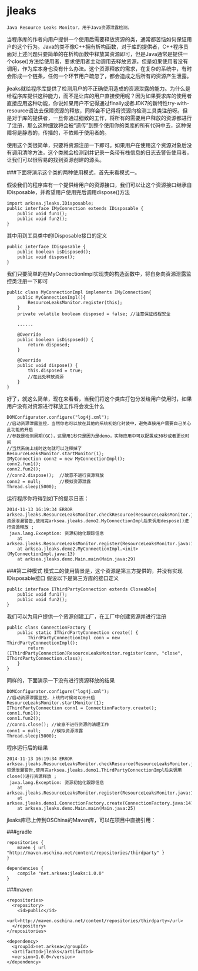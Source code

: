 jleaks
======
    Java Resource Leaks Monitor，用于Java资源泄露检测。
 

  当程序库的作者向用户提供一个使用后需要释放资源的类，通常都苦恼如何保证用户的这个行为。Java的类不像C++拥有析构函数，对于库的提供者，C++程序员面对上述问题只要简单的在析构函数中释放其资源即可，但是Java通常是提供一个close()方法给使用者，要求使用者主动调用去释放资源，但是如果使用者没有调用，作为库本身也没有什么办法。这个资源释放的需求，在复杂的系统中，有时会形成一个链条，任何一个环节用户疏忽了，都会造成之后所有的资源产生泄露。

  jleaks就给程序库提供了检测用户的不正确使用造成的资源泄露的能力。为什么是给程序库提供这种能力，而不是让库的用户直接使用呢？因为如果要求库的使用者直接应用这种功能，你说如果用户不记得通过finally或者JDK7的新特性try-with-resource语法去保障资源的释放，同样会不记得将资源向检测工具类注册呀。但是对于库的提供者，一旦你通过细致的工作，将所有的需要用户释放的资源都进行了注册，那么这种细致将会被“遗传”到整个使用你的类库的所有代码中去，这种保障将是静态的，传播的，不依赖于使用者的。

  使用这个类很简单，只要将资源注册一下即可。如果用户在使用这个资源对象后没有调用清除方法，这个类就会检测到并记录一条带有栈信息的日志去警告使用者，让我们可以很容易的找到资源创建的源头。

###下面将演示这个类的两种使用模式，首先来看模式一。

  假设我们的程序库有一个提供给用户的资源接口，我们可以让这个资源接口继承自IDisposable，并希望用户使用完后调用dispose()方法

```
import arksea.jleaks.IDisposable;
public interface IMyConnection extends IDisposable {
    public void fun1();
    public void fun2();
}
```
  其中用到工具类中的IDisposable接口的定义
```
public interface IDisposable {
    public boolean isDisposed();
    public void dispose();
}
```
  我们只要简单的在MyConnectionImpl实现类的构造函数中，将自身向资源泄露监控类注册一下即可
```
public class MyConnectionImpl implements IMyConnection{
    public MyConnectionImpl(){
        ResourceLeaksMonitor.register(this);
    }
    private volatile boolean disposed = false; //注意保证线程安全

    ......

    @Override
    public boolean isDisposed() {
        return disposed;
    }

    @Override
    public void dispose() {
        this.disposed = true;
        //在此处释放资源
    }
}
```
  好了，就这么简单，现在来看看，当我们将这个类库打包分发给用户使用时，如果用户没有对资源进行释放工作将会发生什么
```
DOMConfigurator.configure("log4j.xml");
//启动资源泄露监控，当然你也可以放在其他的系统初始化封装中，避免直接用户需要自己关心此功能的开启
//参数是检测周期(GC)，这里用1秒只是因为是demo，实际应用中可以配置成30秒或者更长时间
//当然系统上线时这句就可以注释掉了
ResourceLeaksMonitor.startMonitor(1); 
IMyConnection conn2 = new MyConnectionImpl();
conn2.fun1();
conn2.fun2();
//conn2.dispose();  //故意不进行资源释放
conn2 = null;       //模拟资源泄露
Thread.sleep(5000);
```
  运行程序你将得到如下的提示日志：
```
2014-11-13 16:19:34 ERROR arksea.jleaks.ResourceLeaksMonitor.checkResource(ResourceLeaksMonitor.java:183)
资源泄漏警告,使用完arksea.jleaks.demo2.MyConnectionImpl后未调用despose()进行资源释放 ; 
 java.lang.Exception: 资源初始化跟踪信息
	at arksea.jleaks.ResourceLeaksMonitor.register(ResourceLeaksMonitor.java:134)
	at arksea.jleaks.demo2.MyConnectionImpl.<init>(MyConnectionImpl.java:13)
	at arksea.jleaks.demo.Main.main(Main.java:29)
```

###第二种模式
  模式二的使用情景是，这个资源是第三方提供的，并没有实现IDisposable接口
  假设以下是第三方库的接口定义
```
public interface IThirdPartyConnection extends Closeable{
    public void fun1();
    public void fun2();
}
```
  我们可以为用户提供一个资源创建工厂，在工厂中创建资源并进行注册
```
public class ConnectionFactory {
    public static IThirdPartyConnection create() {
        ThirdPartyConnectionImpl conn = new ThirdPartyConnectionImpl();
        return (IThirdPartyConnection)ResourceLeaksMonitor.register(conn, "close", IThirdPartyConnection.class);
    }
}
```
  同样的，下面演示一下没有进行资源释放的结果
```
DOMConfigurator.configure("log4j.xml");
//启动资源泄露监控，上线的时候可以不开启
ResourceLeaksMonitor.startMonitor(1);
IThirdPartyConnection conn1 = ConnectionFactory.create();
conn1.fun1();
conn1.fun2();
//conn1.close(); //故意不进行资源的清理工作
conn1 = null;    //模拟资源泄露
Thread.sleep(5000);
```
  程序运行后的结果
```
2014-11-13 16:19:34 ERROR arksea.jleaks.ResourceLeaksMonitor.checkResource(ResourceLeaksMonitor.java:175)
资源泄漏警告,使用完arksea.jleaks.demo1.ThirdPartyConnectionImpl后未调用close()进行资源释放 ; 
 java.lang.Exception: 资源初始化跟踪信息
	at arksea.jleaks.ResourceLeaksMonitor.register(ResourceLeaksMonitor.java:110)
	at arksea.jleaks.demo1.ConnectionFactory.create(ConnectionFactory.java:14)
	at arksea.jleaks.demo.Main.main(Main.java:25)
```

jleaks库已上传到OSChina的Maven库，可以在项目中直接引用：

###gradle
```
repositories {
    maven { url "http://maven.oschina.net/content/repositories/thirdparty" }
}

dependencies {
    compile "net.arksea:jleaks:1.0.0"
} 
```
###maven
```
<repositories>
  <repository>
    <id>public</id>
    <url>http://maven.oschina.net/content/repositories/thirdparty</url>
  </repository>
</repositories>
 
<dependency>
  <groupId>net.arksea</groupId>
  <artifactId>jleaks</artifactId>
  <version>1.0.0</version>
</dependency>
```
